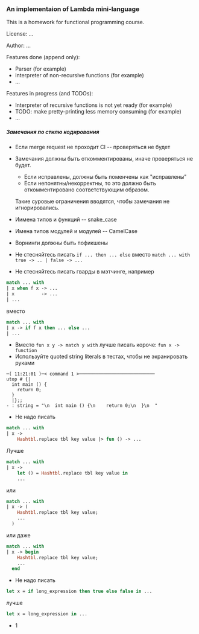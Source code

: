 ### An implementaion of Lambda mini-language

This is a homework for functional programming course.

License: ...

Author: ...

Features done (append only):

- Parser  (for example)
- interpreter of non-recursive functions (for example)
- ...

Features in progress (and TODOs):

- Interpreter of recursive functions is not yet ready  (for example)
- TODO: make pretty-printing less memory consuming (for example)
- ...


##### Замечания по стилю кодирования

- Если merge request не проходит CI -- проверяться не будет
- Замечания должны быть откомментированы, иначе проверяться не будет.
  - Если исправлены, должны быть поменчены как "исправлены"
  - Если непонятны/некорректны, то это должно быть откомментировано соответствующим образом.

  Такие суровые ограничения вводятся, чтобы замечания не игнорировались.

- Иимена типов и функций -- snake_case
- Имена типов модулей и модулей -- CamelCase
- Ворнинги должны быть пофикшены
- Не стесняйтесь писать `if ... then ... else` вместо `match ... with true -> .. | false -> ...`
- Не стесняйтесь писать гварды в мэтчинге, например
```ocaml
match ... with
| x when f x -> ...
| x          -> ...
| ...
```
вместо
```ocaml
match ... with
| x -> if f x then ... else ...
| ...
```
- Вместо `fun x y -> match y with` лучше писать короче: `fun x -> function`
- Используйте quoted string literals в тестах, чтобы не экранировать руками
```
─( 11:21:01 )─< command 1 >────────────────────────────
utop # {|
  int main () {
    return 0;
  }
  |};;
- : string = "\n  int main () {\n    return 0;\n  }\n  "
```
- Не надо писать
```ocaml
match ... with
| x ->
    Hashtbl.replace tbl key value |> fun () -> ...
```
Лучше
```ocaml
match ... with
| x ->
    let () = Hashtbl.replace tbl key value in
    ...
```
или
```ocaml
match ... with
| x -> (
    Hashtbl.replace tbl key value;
    ...
  )
```
или даже
```ocaml
match ... with
| x -> begin
    Hashtbl.replace tbl key value;
    ...
  end
```
- Не надо писать
```ocaml
let x = if long_expression then true else false in ...
```
лучше
```ocaml
let x = long_expression in ...
```

- 1

